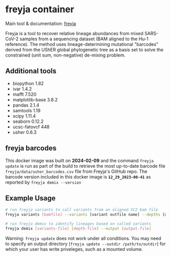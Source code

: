 # freyja container

Main tool & documentation: [freyja](https://github.com/andersen-lab/Freyja)

Freyja is a tool to recover relative lineage abundances from mixed SARS-CoV-2 samples from a sequencing dataset (BAM aligned to the Hu-1 reference). The method uses lineage-determining mutational "barcodes" derived from the UShER global phylogenetic tree as a basis set to solve the constrained (unit sum, non-negative) de-mixing problem.

## Additional tools

- biopython 1.82
- ivar 1.4.2
- mafft 7.520
- matplotlib-base 3.8.2
- pandas 2.1.4
- samtools 1.19
- scipy 1.11.4
- seaborn 0.12.2
- ucsc-fatovcf 448
- usher 0.6.3

## freyja barcodes

This docker image was built on **2024-02-09** and the command `freyja update` is run as part of the build to retrieve the most up-to-date barcode file `freyja/data/usher_barcodes.csv` file from Freyja's GitHub repo. The barcode version included in this docker image is **`12_29_2023-00-41`** as reported by `freyja demix --version`

## Example Usage

```bash
# run freyja variants to call variants from an aligned SC2 bam file
freyja variants [bamfile] --variants [variant outfile name] --depths [depths outfile name] --ref [reference.fa]

# run freyja demix to identify lineages based on called variants 
freyja demix [variants-file] [depth-file] --output [output-file]
```

Warning: `freyja update` does not work under all conditions. You may need to specify an output directory (`freyja update --outdir /path/to/outdir`) for which your user has write priveleges, such as a mounted volume.
